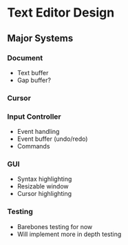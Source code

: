 # Text Editor Design

## Major Systems

### Document
- Text buffer
- Gap buffer?

### Cursor

### Input Controller
- Event handling
- Event buffer (undo/redo)
- Commands

### GUI
- Syntax highlighting
- Resizable window
- Cursor highlighting

### Testing
- Barebones testing for now
- Will implement more in depth testing